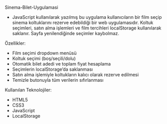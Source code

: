 Sinema-Bilet-Uygulamasi
- JavaScript kullanılarak yazılmış bu uygulama  kullanıcıların bir film seçip sinema koltuklarını rezerve edebildiği bir web uygulamasıdır. Koltuk seçimleri, satın alma işlemleri ve film tercihleri localStorage kullanılarak saklanır. Sayfa yenilendiğinde seçimler kaybolmaz.



Özellikler:

- Film seçimi dropdown menüsü
- Koltuk seçimi (boş/seçili/dolu)
- Otomatik bilet adedi ve toplam fiyat hesaplama
- Seçimlerin localStorage’da saklanması
- Satın alma işlemiyle koltukların kalıcı olarak rezerve edilmesi
- Temizle butonuyla tüm verilerin sıfırlanması

Kullanılan Teknolojiler:

- HTML5
- CSS3 
- JavaScript
- LocalStorage 
